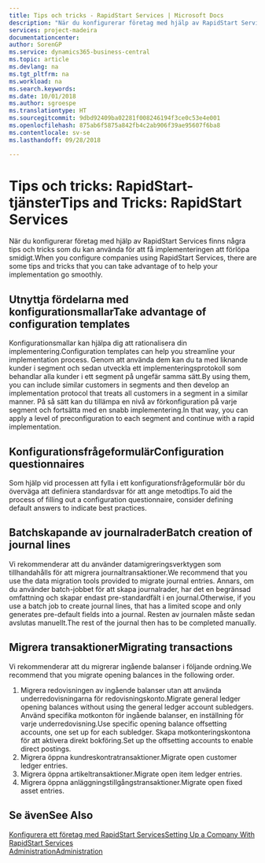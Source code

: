 ```yaml
---
title: Tips och tricks - RapidStart Services | Microsoft Docs
description: "När du konfigurerar företag med hjälp av RapidStart Services finns några tips och tricks som du kan använda för att få implementeringen att förlöpa smidigt."
services: project-madeira
documentationcenter: 
author: SorenGP
ms.service: dynamics365-business-central
ms.topic: article
ms.devlang: na
ms.tgt_pltfrm: na
ms.workload: na
ms.search.keywords: 
ms.date: 10/01/2018
ms.author: sgroespe
ms.translationtype: HT
ms.sourcegitcommit: 9dbd92409ba02281f008246194f3ce0c53e4e001
ms.openlocfilehash: 875ab6f5875a842fb4c2ab906f39ae95607f6ba8
ms.contentlocale: sv-se
ms.lasthandoff: 09/28/2018

---
```

# <a name="tips-and-tricks-rapidstart-services"></a><span data-ttu-id="a0019-103">Tips och tricks: RapidStart-tjänster</span><span class="sxs-lookup"><span data-stu-id="a0019-103">Tips and Tricks: RapidStart Services</span></span>
<span data-ttu-id="a0019-104">När du konfigurerar företag med hjälp av RapidStart Services finns några tips och tricks som du kan använda för att få implementeringen att förlöpa smidigt.</span><span class="sxs-lookup"><span data-stu-id="a0019-104">When you configure companies using RapidStart Services, there are some tips and tricks that you can take advantage of to help your implementation go smoothly.</span></span>  

## <a name="take-advantage-of-configuration-templates"></a><span data-ttu-id="a0019-105">Utnyttja fördelarna med konfigurationsmallar</span><span class="sxs-lookup"><span data-stu-id="a0019-105">Take advantage of configuration templates</span></span>  
<span data-ttu-id="a0019-106">Konfigurationsmallar kan hjälpa dig att rationalisera din implementering.</span><span class="sxs-lookup"><span data-stu-id="a0019-106">Configuration templates can help you streamline your implementation process.</span></span> <span data-ttu-id="a0019-107">Genom att använda dem kan du ta med liknande kunder i segment och sedan utveckla ett implementeringsprotokoll som behandlar alla kunder i ett segment på ungefär samma sätt.</span><span class="sxs-lookup"><span data-stu-id="a0019-107">By using them, you can include similar customers in segments and then develop an implementation protocol that treats all customers in a segment in a similar manner.</span></span> <span data-ttu-id="a0019-108">På så sätt kan du tillämpa en nivå av förkonfiguration på varje segment och fortsätta med en snabb implementering.</span><span class="sxs-lookup"><span data-stu-id="a0019-108">In that way, you can apply a level of preconfiguration to each segment and continue with a rapid implementation.</span></span>  

## <a name="configuration-questionnaires"></a><span data-ttu-id="a0019-109">Konfigurationsfrågeformulär</span><span class="sxs-lookup"><span data-stu-id="a0019-109">Configuration questionnaires</span></span>  
<span data-ttu-id="a0019-110">Som hjälp vid processen att fylla i ett konfigurationsfrågeformulär bör du överväga att definiera standardsvar för att ange metodtips.</span><span class="sxs-lookup"><span data-stu-id="a0019-110">To aid the process of filling out a configuration questionnaire, consider defining default answers to indicate best practices.</span></span>  

## <a name="batch-creation-of-journal-lines"></a><span data-ttu-id="a0019-111">Batchskapande av journalrader</span><span class="sxs-lookup"><span data-stu-id="a0019-111">Batch creation of journal lines</span></span>  
<span data-ttu-id="a0019-112">Vi rekommenderar att du använder datamigreringsverktygen som tillhandahålls för att migrera journaltransaktioner.</span><span class="sxs-lookup"><span data-stu-id="a0019-112">We recommend that you use the data migration tools provided to migrate journal entries.</span></span> <span data-ttu-id="a0019-113">Annars, om du använder batch-jobbet för att skapa journalrader, har det en begränsad omfattning och skapar endast pre-standardfält i en journal.</span><span class="sxs-lookup"><span data-stu-id="a0019-113">Otherwise, if you use a batch job to create journal lines, that has a limited scope and only generates pre-default fields into a journal.</span></span> <span data-ttu-id="a0019-114">Resten av journalen måste sedan avslutas manuellt.</span><span class="sxs-lookup"><span data-stu-id="a0019-114">The rest of the journal then has to be completed manually.</span></span>  

## <a name="migrating-transactions"></a><span data-ttu-id="a0019-115">Migrera transaktioner</span><span class="sxs-lookup"><span data-stu-id="a0019-115">Migrating transactions</span></span>  
<span data-ttu-id="a0019-116">Vi rekommenderar att du migrerar ingående balanser i följande ordning.</span><span class="sxs-lookup"><span data-stu-id="a0019-116">We recommend that you migrate opening balances in the following order.</span></span>  

1.  <span data-ttu-id="a0019-117">Migrera redovisningen av ingående balanser utan att använda underredovisningarna för redovisningskonto.</span><span class="sxs-lookup"><span data-stu-id="a0019-117">Migrate general ledger opening balances without using the general ledger account subledgers.</span></span> <span data-ttu-id="a0019-118">Använd specifika motkonton för ingående balanser, en inställning för varje underredovisning.</span><span class="sxs-lookup"><span data-stu-id="a0019-118">Use specific opening balance offsetting accounts, one set up for each subledger.</span></span> <span data-ttu-id="a0019-119">Skapa motkonteringskontona för att aktivera direkt bokföring.</span><span class="sxs-lookup"><span data-stu-id="a0019-119">Set up the offsetting accounts to enable direct postings.</span></span>  
2.  <span data-ttu-id="a0019-120">Migrera öppna kundreskontratransaktioner.</span><span class="sxs-lookup"><span data-stu-id="a0019-120">Migrate open customer ledger entries.</span></span>  
3.  <span data-ttu-id="a0019-121">Migrera öppna artikeltransaktioner.</span><span class="sxs-lookup"><span data-stu-id="a0019-121">Migrate open item ledger entries.</span></span>  
4.  <span data-ttu-id="a0019-122">Migrera öppna anläggningstillgångstransaktioner.</span><span class="sxs-lookup"><span data-stu-id="a0019-122">Migrate open fixed asset entries.</span></span>  

## <a name="see-also"></a><span data-ttu-id="a0019-123">Se även</span><span class="sxs-lookup"><span data-stu-id="a0019-123">See Also</span></span>  
[<span data-ttu-id="a0019-124">Konfigurera ett företag med RapidStart Services</span><span class="sxs-lookup"><span data-stu-id="a0019-124">Setting Up a Company With RapidStart Services</span></span>](admin-set-up-a-company-with-rapidstart.md)  
[<span data-ttu-id="a0019-125">Administration</span><span class="sxs-lookup"><span data-stu-id="a0019-125">Administration</span></span>](admin-setup-and-administration.md)

